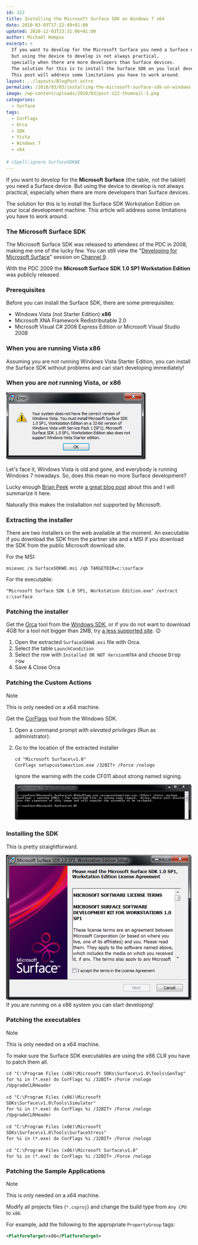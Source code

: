 ```yaml
---
id: 122
title: Installing the Microsoft Surface SDK on Windows 7 x64
date: 2010-03-03T17:22:49+01:00
updated: 2020-12-03T23:31:06+01:00
author: Michaël Hompus
excerpt: >
  If you want to develop for the Microsoft Surface you need a Surface device,
  but using the device to develop is not always practical,
  specially when there are more developers than Surface devices.
  The solution for this is to install the Surface SDK on you local development machine.
  This post will address some limitations you have to work around.
layout: ../layouts/BlogPost.astro
permalink: /2010/03/03/installing-the-microsoft-surface-sdk-on-windows-7-x64/
image: /wp-content/uploads/2010/03/post-122-thumnail-1.png
categories:
  - Surface
tags:
  - CorFlags
  - Orca
  - SDK
  - Vista
  - Windows 7
  - x64

# cSpell:ignore SurfaceSDKWE
---
```


If you want to develop for the **Microsoft Surface** (the table, not the tablet) you need a Surface device.
But using the device to develop is not always practical, especially when there are more developers than Surface devices.

The solution for this is to install the Surface SDK Workstation Edition on your local development machine.
This article will address some limitations you have to work around.

<!--more-->

### The Microsoft Surface SDK

The Microsoft Surface SDK was released to attendees of the PDC in 2008, making me one of the lucky few. You can still view the "[Developing for Microsoft Surface](https://learn.microsoft.com/shows/pdc-pdc08/pc17)" session on [Channel 9](https://channel9.msdn.com/).

With the PDC 2009 the **Microsoft Surface SDK 1.0 SP1 Workstation Edition** was publicly released.

### Prerequisites

Before you can install the Surface SDK, there are some prerequisites:

- Windows Vista (not Starter Edition) **x86**
- Microsoft XNA Framework Redistributable 2.0
- Microsoft Visual C# 2008 Express Edition or Microsoft Visual Studio 2008

### When you are running Vista x86

Assuming you are not running Windows Vista Starter Edition, you can install the Surface SDK without problems and can start developing immediately!

### When you are _not_ running Vista, or x86

![Error dialog displaying the message: "Your system does not have the correct version of Windows Vista. You must install Microsoft Surface SDK 1.0 SP1, Workstation Edition on a 32-bit version of Windows Vista with Service Pack 1 (SP1). Microsoft Surface SDK 1.0 SP1, Workstation Edition also does not support Windows Vista Starter edition."](/wp-content/uploads/2010/03/error-dialog-not-correct-version-windows-vista.png 'Error dialog displaying the message: "Your system does not have the correct version of Windows Vista. You must install Microsoft Surface SDK 1.0 SP1, Workstation Edition on a 32-bit version of Windows Vista with Service Pack 1 (SP1). Microsoft Surface SDK 1.0 SP1, Workstation Edition also does not support Windows Vista Starter edition."')

Let's face it, Windows Vista is old and gone, and everybody is running Windows 7 nowadays.
So, does this mean no more Surface development?

Lucky enough [Brian Peek](https://brianpeek.com/) wrote [a great blog post](https://brianpeek.com/install-the-surface-sdk-sp1-workstation-edition-on-x64/) about this and I will summarize it here.

Naturally this makes the installation not supported by Microsoft.

### Extracting the installer

There are two installers on the web available at the moment. An executable if you download the SDK from the partner site and a MSI if you download the SDK from the public Microsoft download site.

For the MSI:

```shell
msiexec /a SurfaceSDKWE.msi /qb TARGETDIR=c:\surface
```

For the executable:

```shell
"Microsoft Surface SDK 1.0 SP1, Workstation Edition.exe" /extract c:\surface
```

### Patching the installer

Get the [Orca](https://learn.microsoft.com/windows/win32/msi/orca-exe) tool from the [Windows SDK](https://www.microsoft.com/download/details.aspx?id=8279), or if you do not want to download 4GB for a tool not bigger than 2MB, try [a less supported site](https://www.softpedia.com/get/Authoring-tools/Setup-creators/Orca.shtml). 😉

1. Open the extracted `SurfaceSDKWE.msi` file with Orca.
2. Select the table `LaunchCondition`
3. Select the row with `Installed OR NOT VersionNT64` and choose <kbd>Drop row</kbd>
4. Save & Close Orca

### Patching the Custom Actions

> [!NOTE]
> This is only needed on a x64 machine.

Get the [CorFlags](https://learn.microsoft.com/dotnet/framework/tools/corflags-exe-corflags-conversion-tool) tool from the Windows SDK.

1. Open a command prompt _with elevated privileges_ (Run as administrator).
2. Go to the location of the extracted installer

   ```shell
   cd "Microsoft Surface\v1.0"
   CorFlags setupcustomaction.exe /32BIT+ /Force /nologo
   ```

   Ignore the warning with the code CF011 about strong named signing.

   ![Command prompt showing the warning "corflags : warning CF011 : The specified file is strong name signed. Using /Force will invalidate the signature of this image and will require the assembly to be resigned." after execution.](/wp-content/uploads/2010/03/corflags-warning-file-strong-name-signed.png)

### Installing the SDK

This is pretty straightforward.

![First screen of the Microsoft Surface SDK 1.0 SP1, Workstation Edition Setup](/wp-content/uploads/2010/03/installer-surface-sdk.png)
If you are running on a x86 system you can start developing!

### Patching the executables

> [!NOTE]
> This is only needed on a x64 machine.

To make sure the Surface SDK executables are using the x86 CLR you have to patch them all.

```shell
cd "C:\Program Files (x86)\Microsoft SDKs\Surface\v1.0\Tools\GenTag"
for %i in (*.exe) do CorFlags %i /32BIT+ /Force /nologo /UpgradeCLRHeader

cd "C:\Program Files (x86)\Microsoft SDKs\Surface\v1.0\Tools\Simulator"
for %i in (*.exe) do CorFlags %i /32BIT+ /Force /nologo /UpgradeCLRHeader

cd "C:\Program Files (x86)\Microsoft SDKs\Surface\v1.0\Tools\SurfaceStress"
for %i in (*.exe) do CorFlags %i /32BIT+ /Force /nologo

cd "C:\Program Files (x86)\Microsoft Surface\v1.0"
for %i in (*.exe) do CorFlags %i /32BIT+ /Force /nologo
```

### Patching the Sample Applications

> [!NOTE]
> This is only needed on a x64 machine.

Modify all projects files (`*.csproj`) and change the build type from `Any CPU` to `x86`.

For example, add the following to the appropriate `PropertyGroup` tags:

```xml
<PlatformTarget>x86</PlatformTarget>
```
